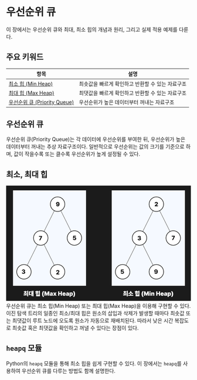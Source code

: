 # 우선순위 큐

이 장에서는 우선순위 큐와 최대, 최소 힙의 개념과 원리, 그리고 실제 적용 예제를 다룬다.

## 주요 키워드

| 항목                                                   | 설명                                             |
| ------------------------------------------------------ | ------------------------------------------------ |
| [최소 힙 (Min Heap)](page1_minheap.md)                 | 최솟값을 빠르게 확인하고 반환할 수 있는 자료구조 |
| [최대 힙 (Max Heap)](page2_maxheap.md)                 | 최댓값을 빠르게 확인하고 반환할 수 있는 자료구조 |
| [우선순위 큐 (Priority Queue)](page3_priorityqueue.md) | 우선순위가 높은 데이터부터 꺼내는 자료구조       |

## 우선순위 큐

우선순위 큐(Priority Queue)는 각 데이터에 우선순위를 부여한 뒤, 우선순위가 높은 데이터부터 꺼내는 추상 자료구조이다. 일반적으로 우선순위는 값의 크기를 기준으로 하며, 값이 작을수록 또는 클수록 우선순위가 높게 설정될 수 있다.

## 최소, 최대 힙

![우선순위큐1](/assets/ch8_priority_queue/intro-1.png)
우선순위 큐는 최소 힙(Min Heap) 또는 최대 힙(Max Heap)을 이용해 구현할 수 있다. 이진 탐색 트리의 일종인 최소/최대 힙은 원소의 삽입과 삭제가 발생할 때마다 최솟값 또는 최댓값이 루트 노드에 오도록 원소가 자동으로 재배치된다. 따라서 낮은 시간 복잡도로 최솟값 혹은 최댓값을 확인하고 꺼낼 수 있다는 장점이 있다.

## `heapq` 모듈

Python의 `heapq` 모듈을 통해 최소 힙을 쉽게 구현할 수 있다. 이 장에서는 `heapq`를 사용하여 우선순위 큐를 다루는 방법도 함께 설명한다.
